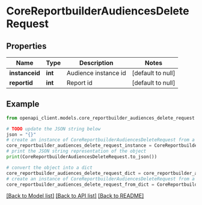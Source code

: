 # CoreReportbuilderAudiencesDeleteRequest


## Properties

Name | Type | Description | Notes
------------ | ------------- | ------------- | -------------
**instanceid** | **int** | Audience instance id | [default to null]
**reportid** | **int** | Report id | [default to null]

## Example

```python
from openapi_client.models.core_reportbuilder_audiences_delete_request import CoreReportbuilderAudiencesDeleteRequest

# TODO update the JSON string below
json = "{}"
# create an instance of CoreReportbuilderAudiencesDeleteRequest from a JSON string
core_reportbuilder_audiences_delete_request_instance = CoreReportbuilderAudiencesDeleteRequest.from_json(json)
# print the JSON string representation of the object
print(CoreReportbuilderAudiencesDeleteRequest.to_json())

# convert the object into a dict
core_reportbuilder_audiences_delete_request_dict = core_reportbuilder_audiences_delete_request_instance.to_dict()
# create an instance of CoreReportbuilderAudiencesDeleteRequest from a dict
core_reportbuilder_audiences_delete_request_from_dict = CoreReportbuilderAudiencesDeleteRequest.from_dict(core_reportbuilder_audiences_delete_request_dict)
```
[[Back to Model list]](../README.md#documentation-for-models) [[Back to API list]](../README.md#documentation-for-api-endpoints) [[Back to README]](../README.md)


